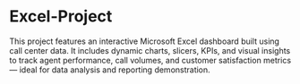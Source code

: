 # Excel-Project
This project features an interactive Microsoft Excel dashboard built using call center data. It includes dynamic charts, slicers, KPIs, and visual insights to track agent performance, call volumes, and customer satisfaction metrics — ideal for data analysis and reporting demonstration.
